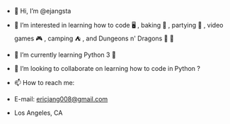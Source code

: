 - 👋 Hi, I’m @ejangsta
- 👀 I’m interested in learning how to code 🖥️ , baking 🧁 , partying 🍻 , video games 🎮 , camping ⛺ , and Dungeons n' Dragons 🐉 🎲 
- 🌱 I’m currently learning Python 3 🐍 
- 💞️ I’m looking to collaborate on learning how to code in Python ? 
- 📫 How to reach me:
- E-mail: ericjang008@gmail.com 

- Los Angeles, CA

<!---
ejangsta/ejangsta is a ✨ special ✨ repository because its `README.md` (this file) appears on your GitHub profile.
You can click the Preview link to take a look at your changes.
--->
